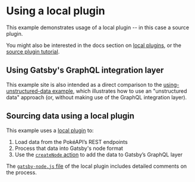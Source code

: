 # Using a local plugin

This example demonstrates usage of a local plugin -- in this case a source plugin.

You might also be interested in the docs section on [local plugins](/docs/creating-a-local-plugin/), or the [source plugin tutorial](/docs/pixabay-source-plugin-tutorial/).

## Using Gatsby's GraphQL integration layer

This example site is also intended as a direct comparison to the [using-unstructured-data example](../using-unstructured-data), which illustrates how to use an "unstructured data" approach (or, without making use of the GraphQL integration layer).

## Sourcing data using a local plugin

This example uses a [local plugin](/docs/loading-plugins-from-your-local-plugins-folder/) to:

1. Load data from the PokéAPI’s REST endpoints
2. Process that data into Gatsby's node format
3. Use the [`createNode` action](/docs/actions/#createNode) to add the data to Gatsby’s GraphQL layer

The [`gatsby-node.js` file](https://github.com/jlengstorf/gatsby-with-unstructured-data/blob/using-gatsby-data-layer/plugins/gatsby-source-pokeapi/gatsby-node.js) of the local plugin includes detailed comments on the process.

